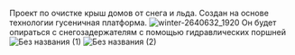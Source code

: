 Проект по очистке крыш домов от снега и льда. Создан на основе технологии гусеничная платформа.
![winter-2640632_1920](https://github.com/user-attachments/assets/1028483c-d511-4136-8493-ad435c4f76d5)
Он будет опираться с снегозадержателям с помощью гидравлических поршней
![Без названия (1)](https://github.com/user-attachments/assets/057e69f9-f7a7-4335-8b42-439ae7cff751)
![Без названия (2)](https://github.com/user-attachments/assets/2644cffd-5fcf-4ae3-86ad-11d62eb2c79b)
